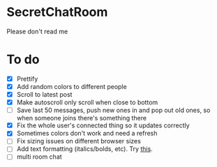 SecretChatRoom
==============

Please don't read me

To do
=====
- [X] Prettify
- [X] Add random colors to different people
- [X] Scroll to latest post
- [X] Make autoscroll only scroll when close to bottom
- [ ] Save last 50 messages, push new ones in and pop out old ones, so when someone joins there's something there
- [X] Fix the whole user's connected thing so it updates correctly
- [X] Sometimes colors don't work and need a refresh
- [ ] Fix sizing issues on different browser sizes
- [ ] Add text formatting (italics/bolds, etc). Try [this](https://github.com/akzhan/jwysiwyg).
- [ ] multi room chat